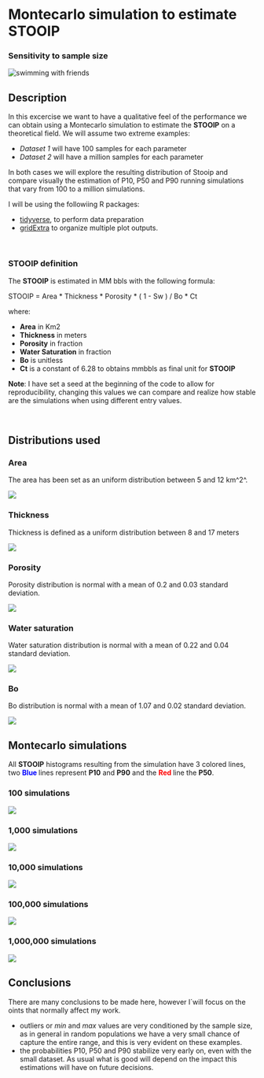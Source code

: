 

# Montecarlo simulation to estimate STOOIP  

###  Sensitivity to sample size  


![swimming with friends](open_water_friends.JPG)


## Description  
In this excercise we want to  have a qualitative feel of the performance we can obtain using a Montecarlo simulation to estimate the **STOOIP** on a theoretical field. We will assume two extreme examples:  

* *Dataset 1* will have 100 samples for each parameter  
* *Dataset 2* will have a million samples for each parameter   

In both cases we will explore the resulting distribution of Stooip and compare visually the estimation of P10, P50 and P90 running simulations that vary from 100 to a million simulations.

I will be using the followiing R packages:  

+ [tidyverse](https://www.tidyverse.org/ ), to perform data preparation
+ [gridExtra](https://cran.r-project.org/package=gridExtra) to organize multiple plot outputs.

<br>  


### STOOIP definition



The **STOOIP** is estimated in MM bbls with the following formula:

 STOOIP = Area * Thickness * Porosity * ( 1 - Sw ) / Bo * Ct 

where:  

+ **Area** in Km2
+ **Thickness** in meters
+ **Porosity** in fraction
+ **Water Saturation** in fraction
+ **Bo**  is unitless
+ **Ct** is a constant of 6.28 to obtains mmbbls as final unit for **STOOIP**  

**Note**: I  have set a seed at the beginning of the code to allow for reproducibility, changing this values we can compare and realize how stable are the simulations when using different entry values.





















































































 




























































<br>  

## Distributions used

### Area

The area has been  set as an uniform distribution between 5  and 12 km^2^.    


![](first_MC_files/figure-html/unnamed-chunk-19-1.png)<!-- -->

### Thickness


Thickness is defined as a uniform distribution between 8 and 17 meters

![](first_MC_files/figure-html/unnamed-chunk-20-1.png)<!-- -->

### Porosity

Porosity distribution is normal with a mean of 0.2 and 0.03 standard deviation.  

![](first_MC_files/figure-html/unnamed-chunk-21-1.png)<!-- -->


### Water saturation

Water saturation distribution is normal with a mean of 0.22 and 0.04 standard deviation.  

![](first_MC_files/figure-html/unnamed-chunk-22-1.png)<!-- -->


### Bo

Bo distribution is normal with a mean of 1.07 and 0.02 standard deviation.  


![](first_MC_files/figure-html/unnamed-chunk-23-1.png)<!-- -->

## Montecarlo simulations 

All **STOOIP** histograms resulting from the simulation have 3 colored lines, two **<span style="color:blue"> Blue </span>** lines represent **P10** and **P90** and the **<span style="color:Red"> Red </span>** line the **P50**.

###  100 simulations

![](first_MC_files/figure-html/unnamed-chunk-24-1.png)<!-- -->


### 1,000 simulations

![](first_MC_files/figure-html/unnamed-chunk-25-1.png)<!-- -->


### 10,000 simulations

![](first_MC_files/figure-html/unnamed-chunk-26-1.png)<!-- -->




###  100,000 simulations

![](first_MC_files/figure-html/unnamed-chunk-27-1.png)<!-- -->





###  1,000,000 simulations

![](first_MC_files/figure-html/unnamed-chunk-28-1.png)<!-- -->


## Conclusions

There are many conclusions to be made here, however I´will focus on the oints that normally affect my work.  

- outliers or *min* and *max* values are very conditioned by the sample size, as in general in random populations we have a very small chance of capture the entire range, and this is very evident on these examples. 
- the probabilities P10, P50 and P90  stabilize very early on, even with the small dataset. As usual what is good will depend on the impact this estimations will have on future decisions. 



